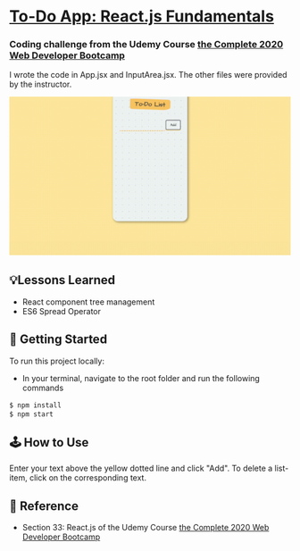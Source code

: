 # [To-Do App: React.js Fundamentals](https://jacobgrisham.github.io/React.js-Fundamentals/)
### Coding challenge from the Udemy Course [the Complete 2020 Web Developer Bootcamp](https://www.udemy.com/course/the-complete-web-development-bootcamp/)
I wrote the code in App.jsx and InputArea.jsx. The other files were provided by the instructor.

![Demo](public/demo.gif)

## 💡Lessons Learned
- React component tree management
- ES6 Spread Operator

## 🚀 Getting Started
To run this project locally:
- In your terminal, navigate to the root folder and run the following commands
```
$ npm install
$ npm start
```

## 🕹 How to Use
Enter your text above the yellow dotted line and click "Add". To delete a list-item, click on the corresponding text.

## 📣 Reference
- Section 33: React.js of the Udemy Course [the Complete 2020 Web Developer Bootcamp](https://www.udemy.com/course/the-complete-web-development-bootcamp/)
